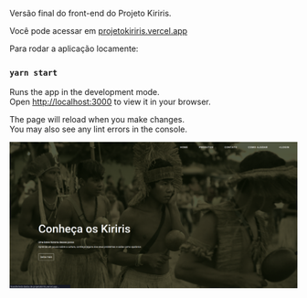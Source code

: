 Versão final do front-end do Projeto Kiriris.

Você pode acessar em [projetokiriris.vercel.app](https://projetokiriris.vercel.app)

Para rodar a aplicação locamente:

### `yarn start`

Runs the app in the development mode.\
Open [http://localhost:3000](http://localhost:3000) to view it in your browser.

The page will reload when you make changes.\
You may also see any lint errors in the console.

![preview img](demo/demo_kiriris.png)
